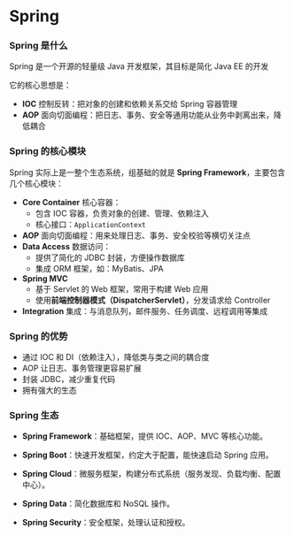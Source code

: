 # Spring

### Spring 是什么

Spring 是一个开源的轻量级 Java 开发框架，其目标是简化 Java EE 的开发

它的核心思想是：

- **IOC** 控制反转：把对象的创建和依赖关系交给 Spring 容器管理
- **AOP** 面向切面编程：把日志、事务、安全等通用功能从业务中剥离出来，降低耦合

### Spring 的核心模块

Spring 实际上是一整个生态系统，组基础的就是 **Spring Framework**，主要包含几个核心模块：

- **Core Container** 核心容器：
  - 包含 IOC 容器，负责对象的创建、管理、依赖注入
  - 核心接口：`ApplicationContext`
- **AOP** 面向切面编程：用来处理日志、事务、安全校验等横切关注点
- **Data Access** 数据访问：
  - 提供了简化的 JDBC 封装，方便操作数据库
  - 集成 ORM 框架，如：MyBatis、JPA
- **Spring MVC**
  - 基于 Servlet 的 Web 框架，常用于构建 Web 应用
  - 使用**前端控制器模式（DispatcherServlet）**，分发请求给 Controller
- **Integration** 集成：与消息队列，邮件服务、任务调度、远程调用等集成

### Spring 的优势

- 通过 IOC 和 DI（依赖注入），降低类与类之间的耦合度
- AOP 让日志、事务管理更容易扩展
- 封装 JDBC，减少重复代码
- 拥有强大的生态

### Spring 生态

- **Spring Framework**：基础框架，提供 IOC、AOP、MVC 等核心功能。

- **Spring Boot**：快速开发框架，约定大于配置，能快速启动 Spring 应用。

- **Spring Cloud**：微服务框架，构建分布式系统（服务发现、负载均衡、配置中心）。

- **Spring Data**：简化数据库和 NoSQL 操作。

- **Spring Security**：安全框架，处理认证和授权。
